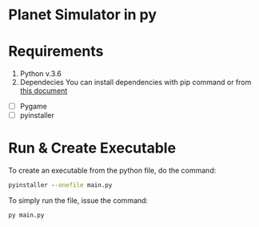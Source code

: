 # Planet Simulator in py

# Requirements 

1. Python v.3.6 
2. Dependecies 
You can install dependencies with pip command or from [this document](./requirements.txt)
- [  ] Pygame
- [  ] pyinstaller

# Run & Create Executable 

To create an executable from the python file, do the command:
```cmd
pyinstaller --onefile main.py
```
To simply run the file, issue the command:
```cmd
py main.py
```
